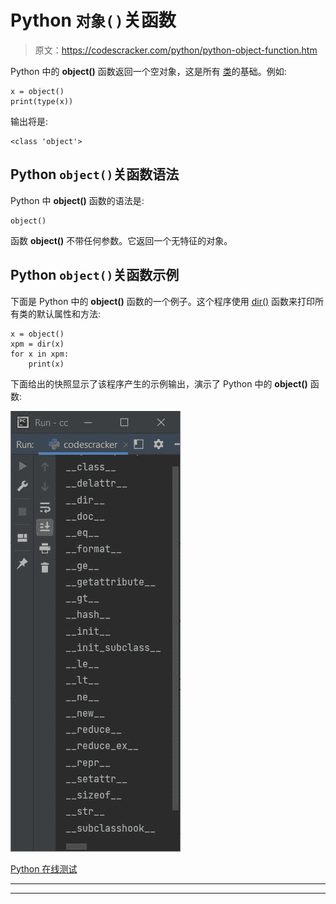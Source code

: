 # Python `对象()`关函数

> 原文：<https://codescracker.com/python/python-object-function.htm>

Python 中的 **object()** 函数返回一个空对象，这是所有 [类](/python/python-classes-objects.htm)的基础。例如:

```
x = object()
print(type(x))
```

输出将是:

```
<class 'object'>
```

## Python `object()`关函数语法

Python 中 **object()** 函数的语法是:

```
object()
```

函数 **object()** 不带任何参数。它返回一个无特征的对象。

## Python `object()`关函数示例

下面是 Python 中的 **object()** 函数的一个例子。这个程序使用 [dir()](/python/python-dir-function.htm) 函数来打印所有类的默认属性和方法:

```
x = object()
xpm = dir(x)
for x in xpm:
    print(x)
```

下面给出的快照显示了该程序产生的示例输出，演示了 Python 中的 **object()** 函数:

![python object function](img/8ce4acefba77e658a1133520b0ce6d17.png)

[Python 在线测试](/exam/showtest.php?subid=10)

* * *

* * *